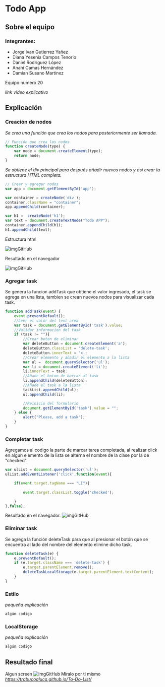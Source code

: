 # Todo App

## Sobre el equipo
### Integrantes:
- Jorge Ivan Gutierrez Yañez
- Diana Yesenia Campos Tenorio
- Daniel Rodríguez López
- Anahi Camas Hernández 
- Damian Susano Martinez 

Equipo numero 20

_link video explicativo_ 

## Explicación
### Creación de nodos
_Se crea una función que crea los nodos para posteriormente ser llamada._ 

```javascript
// Función que crea los nodos 
function createNode(type) {
    var node = document.createElement(type);
    return node;
}
```
_Se obtiene el div principal para después añadir nuevos nodos y así crear la estructura HTML completa._
```javascript
// Crear y agregar nodos 
var app = document.getElementById('app');

var container = createNode('div');
container.className = "container";
app.appendChild(container);

var h1 =  createNode('h1');
var text = document.createTextNode("Todo APP");
container.appendChild(h1);
h1.appendChild(text);
```
Estructura html

![imgGitHub](https://github.com/trabucoaluca/To-Do-List/blob/master/img/estructurahtml.png)

Resultado en el navegador

![imgGitHub](https://github.com/trabucoaluca/To-Do-List/blob/master/img/interfazsinestilo.png)

### Agregar task
Se genera la funcion addTask que obtiene el valor ingresado, el task se agrega en una lista, tambien se crean nuevos nodos para visualizar cada task.
```javascript
function addTask(event) {
    event.preventDefault();
    //Leer el valor del text area
    var task = document.getElementById('task').value;
    //Validar informacion del task
    if (task != ""){
        //Crear boton de eliminar
        var deleteButton = document.createElement('a');
        deleteButton.classList = 'delete-task';
        deleteButton.innerText = 'x';
        //Crear elemento y añadir el elemento a la lista
        var ul =  document.querySelector('ul');
        var li = document.createElement('li');
        li.innerText = task;
        //Añade el boton de borrar al task
        li.appendChild(deleteButton);
        //Añade el task a la lista
        taskList.appendChild(ul);
        ul.appendChild(li);

        //Reinicio del formulario
        document.getElementById('task').value = "";
    } else {
        alert("Please, add a task");
    }
}
```
### Completar task
Agregamos al codigo la parte de marcar tarea completada, al realizar click en algun elemento de la lista se alterna el nombre de la clase por la de "checked".
```javascript
var ulList = document.querySelector('ul');
ulList.addEventListener('click',function(event){

    if(event.target.tagName === "LI"){
        
        event.target.classList.toggle('checked');

    }
},false);
```
Resultado en el navegador.
![imgGitHub](https://github.com/trabucoaluca/To-Do-List/blob/master/img/Task-completed.png)
### Eliminar task
Se agrega la función deleteTask para que al presionar el botón que se encuentra al lado del nombre del elemento elimine dicho task.
```javascript
function deleteTask(e) {
    e.preventDefault();
    if (e.target.className === 'delete-task') {
        e.target.parentElement.remove();
        deleteTaskLocalStorage(e.target.parentElement.textContent);
    }
}
```
### Estilo
_pequeña explicación_
```javascript
algún codigo
```
### LocalStorage
_pequeña explicación_
```javascript
algún codigo
```
## Resultado final 
Algun screen
![imgGitHub]()
Miralo por ti mismo
 _https://trabucoaluca.github.io/To-Do-List/_
 
 
